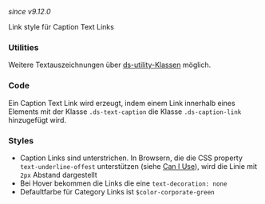 *since v9.12.0*

Link style für Caption Text Links

### Utilities  
Weitere Textauszeichnungen über [ds-utility-Klassen](#group-utilities-component-typography-utilities) möglich.

### Code
Ein Caption Text Link wird erzeugt, indem einem Link innerhalb eines Elements mit der Klasse `.ds-text-caption` die Klasse `.ds-caption-link` hinzugefügt wird.

### Styles  
- Caption Links sind unterstrichen. In Browsern, die die CSS property `text-underline-offest` unterstützen (siehe [Can I Use](https://caniuse.com/?search=text-underline)), wird die Linie mit `2px` Abstand dargestellt
- Bei Hover bekommen die Links die eine `text-decoration: none`
- Defaultfarbe für Category Links ist `$color-corporate-green`